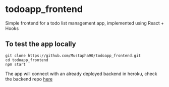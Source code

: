 # todoapp_frontend

Simple frontend for a todo list management app, implemented using React + Hooks

## To test the app locally
```
git clone https://github.com/Mustapha90/todoapp_frontend.git
cd todoapp_frontend
npm start
```

The app will connect with an already deployed backend in heroku, check the backend repo [here](https://github.com/Mustapha90/todoapp_backend)



